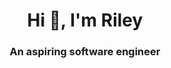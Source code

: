 <h1 align="center">Hi 👋, I'm Riley</h1>
<h3 align="center">An aspiring software engineer</h3>




<!---
nfletcher27/nfletcher27 is a ✨ special ✨ repository because its `README.md` (this file) appears on your GitHub profile.
You can click the Preview link to take a look at your changes.
--->
